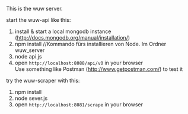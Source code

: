 This is the wuw server.

start the wuw-api like this:  
1. install & start a local mongodb instance (http://docs.mongodb.org/manual/installation/)  
2. npm install  //Kommando fürs installieren von Node. Im Ordner wuw_server
3. node api.js  
4. open `http://localhost:8088/api/v0` in your browser  
Use something like Postman (http://www.getpostman.com/) to test it  
  
  
try the wuw-scraper with this:  
1. npm install  
2. node sever.js  
3. open `http://localhost:8081/scrape` in your browser  
